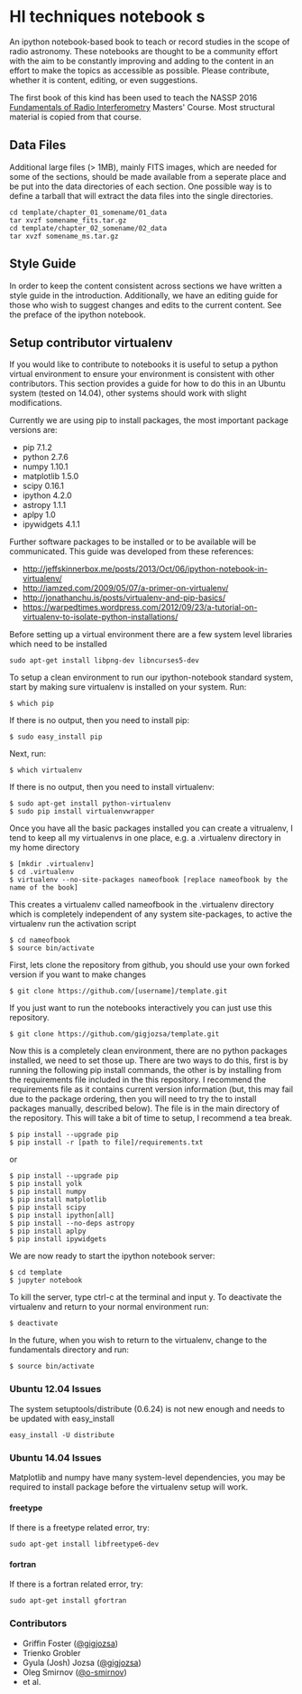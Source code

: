 # HI techniques notebook s

An ipython notebook-based book to teach or record studies in the scope of radio astronomy. These notebooks are thought to be a community effort with the aim to be constantly improving and adding to the content in an effort to make the topics as accessible as possible.  Please contribute, whether it is content, editing, or even suggestions.

The first book of this kind has been used to teach the NASSP 2016 [Fundamentals of Radio Interferometry](https://griffinfoster.github.io/fundamentals_of_interferometry/) Masters' Course. Most structural material is copied from that course.

## Data Files

Additional large files (> 1MB), mainly FITS images, which are needed for some of the sections, should be made available from a seperate place and be put into the data directories of each section. One possible way is to define a tarball that will extract the data files into the single directories.

```
cd template/chapter_01_somename/01_data
tar xvzf somename_fits.tar.gz
cd template/chapter_02_somename/02_data
tar xvzf somename_ms.tar.gz
```

## Style Guide

In order to keep the content consistent across sections we have written a style guide in the introduction. Additionally, we have an editing guide for those who wish to suggest changes and edits to the current content. See the preface of the ipython notebook.

## Setup contributor virtualenv

If you would like to contribute to notebooks it is useful to setup a python virtual environment to ensure your environment is consistent with other contributors. This section provides a guide for how to do this in an Ubuntu system (tested on 14.04), other systems should work with slight modifications.

Currently we are using pip to install packages, the most important package versions are:

* pip 7.1.2
* python 2.7.6
* numpy 1.10.1
* matplotlib 1.5.0
* scipy 0.16.1
* ipython 4.2.0
* astropy 1.1.1
* aplpy 1.0
* ipywidgets 4.1.1

Further software packages to be installed or to be available will be communicated. This guide was developed from these references:

* <http://jeffskinnerbox.me/posts/2013/Oct/06/ipython-notebook-in-virtualenv/>
* <http://iamzed.com/2009/05/07/a-primer-on-virtualenv/>
* <http://jonathanchu.is/posts/virtualenv-and-pip-basics/>
* <https://warpedtimes.wordpress.com/2012/09/23/a-tutorial-on-virtualenv-to-isolate-python-installations/>

Before setting up a virtual environment there are a few system level libraries which need to be installed

```
sudo apt-get install libpng-dev libncurses5-dev
```

To setup a clean environment to run our ipython-notebook standard system, start by making sure virtualenv is installed on your system. Run:

```
$ which pip
```

If there is no output, then you need to install pip:

```
$ sudo easy_install pip
```

Next, run:

```
$ which virtualenv
```

If there is no output, then you need to install virtualenv:

```
$ sudo apt-get install python-virtualenv
$ sudo pip install virtualenvwrapper
```

Once you have all the basic packages installed you can create a vitrualenv, I tend to keep all my virtualenvs in one place, e.g. a .virtualenv directory in my home directory

```
$ [mkdir .virtualenv]
$ cd .virtualenv
$ virtualenv --no-site-packages nameofbook [replace nameofbook by the name of the book]
```

This creates a virtualenv called nameofbook in the .virtualenv directory which is completely independent of any system site-packages, to active the virtualenv run the activation script

```
$ cd nameofbook
$ source bin/activate
```

First, lets clone the repository from github, you should use your own forked version if you want to make changes

```
$ git clone https://github.com/[username]/template.git
```

If you just want to run the notebooks interactively you can just use this repository.

```
$ git clone https://github.com/gigjozsa/template.git
```

Now this is a completely clean environment, there are no python packages installed, we need to set those up. There are two ways to do this, first is by running the following pip install commands, the other is by installing from the requirements file included in the this repository. I recommend the requirements file as it contains current version information (but, this may fail due to the package ordering, then you will need to try the to install packages manually, described below). The file is in the main directory of the repository. This will take a bit of time to setup, I recommend a tea break.

```
$ pip install --upgrade pip
$ pip install -r [path to file]/requirements.txt
```

or

```
$ pip install --upgrade pip
$ pip install yolk
$ pip install numpy
$ pip install matplotlib
$ pip install scipy
$ pip install ipython[all]
$ pip install --no-deps astropy
$ pip install aplpy
$ pip install ipywidgets
```

We are now ready to start the ipython notebook server:

```
$ cd template
$ jupyter notebook
```

To kill the server, type ctrl-c at the terminal and input y. To deactivate the virtualenv and return to your normal environment run:

```
$ deactivate
```

In the future, when you wish to return to the virtualenv, change to the fundamentals directory and run:

```
$ source bin/activate
```

### Ubuntu 12.04 Issues

The system setuptools/distribute (0.6.24) is not new enough and needs to be updated with easy_install

```
easy_install -U distribute
```

### Ubuntu 14.04 Issues

Matplotlib and numpy have many system-level dependencies, you may be required to install package before the virtualenv setup will work.

#### freetype

If there is a freetype related error, try:

```
sudo apt-get install libfreetype6-dev
```

#### fortran

If there is a fortran related error, try:

```
sudo apt-get install gfortran
```

### Contributors

* Griffin Foster ([@gigjozsa](https://github.com/griffinfoster))
* Trienko Grobler
* Gyula (Josh) Jozsa ([@gigjozsa](https://github.com/gigjozsa))
* Oleg Smirnov ([@o-smirnov](https://github.com/o-smirnov))
* et al.